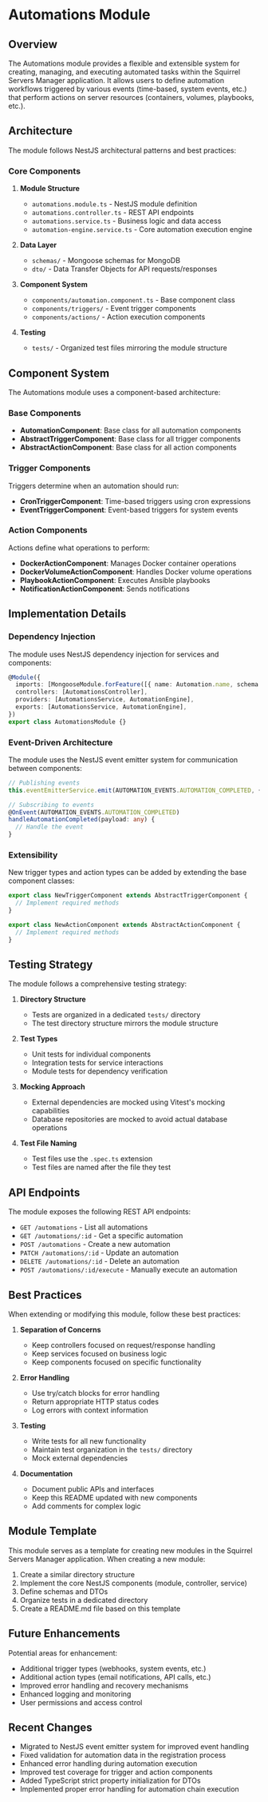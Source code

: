 # Automations Module

## Overview

The Automations module provides a flexible and extensible system for creating, managing, and executing automated tasks within the Squirrel Servers Manager application. It allows users to define automation workflows triggered by various events (time-based, system events, etc.) that perform actions on server resources (containers, volumes, playbooks, etc.).

## Architecture

The module follows NestJS architectural patterns and best practices:

### Core Components

1. **Module Structure**
   - `automations.module.ts` - NestJS module definition
   - `automations.controller.ts` - REST API endpoints
   - `automations.service.ts` - Business logic and data access
   - `automation-engine.service.ts` - Core automation execution engine

2. **Data Layer**
   - `schemas/` - Mongoose schemas for MongoDB
   - `dto/` - Data Transfer Objects for API requests/responses

3. **Component System**
   - `components/automation.component.ts` - Base component class
   - `components/triggers/` - Event trigger components
   - `components/actions/` - Action execution components

4. **Testing**
   - `tests/` - Organized test files mirroring the module structure

## Component System

The Automations module uses a component-based architecture:

### Base Components

- **AutomationComponent**: Base class for all automation components
- **AbstractTriggerComponent**: Base class for all trigger components
- **AbstractActionComponent**: Base class for all action components

### Trigger Components

Triggers determine when an automation should run:

- **CronTriggerComponent**: Time-based triggers using cron expressions
- **EventTriggerComponent**: Event-based triggers for system events

### Action Components

Actions define what operations to perform:

- **DockerActionComponent**: Manages Docker container operations
- **DockerVolumeActionComponent**: Handles Docker volume operations
- **PlaybookActionComponent**: Executes Ansible playbooks
- **NotificationActionComponent**: Sends notifications

## Implementation Details

### Dependency Injection

The module uses NestJS dependency injection for services and components:

```typescript
@Module({
  imports: [MongooseModule.forFeature([{ name: Automation.name, schema: AutomationSchema }])],
  controllers: [AutomationsController],
  providers: [AutomationsService, AutomationEngine],
  exports: [AutomationsService, AutomationEngine],
})
export class AutomationsModule {}
```

### Event-Driven Architecture

The module uses the NestJS event emitter system for communication between components:

```typescript
// Publishing events
this.eventEmitterService.emit(AUTOMATION_EVENTS.AUTOMATION_COMPLETED, { uuid: this.automationUuid });

// Subscribing to events
@OnEvent(AUTOMATION_EVENTS.AUTOMATION_COMPLETED)
handleAutomationCompleted(payload: any) {
  // Handle the event
}
```

### Extensibility

New trigger types and action types can be added by extending the base component classes:

```typescript
export class NewTriggerComponent extends AbstractTriggerComponent {
  // Implement required methods
}

export class NewActionComponent extends AbstractActionComponent {
  // Implement required methods
}
```

## Testing Strategy

The module follows a comprehensive testing strategy:

1. **Directory Structure**
   - Tests are organized in a dedicated `tests/` directory
   - The test directory structure mirrors the module structure

2. **Test Types**
   - Unit tests for individual components
   - Integration tests for service interactions
   - Module tests for dependency verification

3. **Mocking Approach**
   - External dependencies are mocked using Vitest's mocking capabilities
   - Database repositories are mocked to avoid actual database operations

4. **Test File Naming**
   - Test files use the `.spec.ts` extension
   - Test files are named after the file they test

## API Endpoints

The module exposes the following REST API endpoints:

- `GET /automations` - List all automations
- `GET /automations/:id` - Get a specific automation
- `POST /automations` - Create a new automation
- `PATCH /automations/:id` - Update an automation
- `DELETE /automations/:id` - Delete an automation
- `POST /automations/:id/execute` - Manually execute an automation

## Best Practices

When extending or modifying this module, follow these best practices:

1. **Separation of Concerns**
   - Keep controllers focused on request/response handling
   - Keep services focused on business logic
   - Keep components focused on specific functionality

2. **Error Handling**
   - Use try/catch blocks for error handling
   - Return appropriate HTTP status codes
   - Log errors with context information

3. **Testing**
   - Write tests for all new functionality
   - Maintain test organization in the `tests/` directory
   - Mock external dependencies

4. **Documentation**
   - Document public APIs and interfaces
   - Keep this README updated with new components
   - Add comments for complex logic

## Module Template

This module serves as a template for creating new modules in the Squirrel Servers Manager application. When creating a new module:

1. Create a similar directory structure
2. Implement the core NestJS components (module, controller, service)
3. Define schemas and DTOs
4. Organize tests in a dedicated directory
5. Create a README.md file based on this template

## Future Enhancements

Potential areas for enhancement:

- Additional trigger types (webhooks, system events, etc.)
- Additional action types (email notifications, API calls, etc.)
- Improved error handling and recovery mechanisms
- Enhanced logging and monitoring
- User permissions and access control

## Recent Changes

- Migrated to NestJS event emitter system for improved event handling
- Fixed validation for automation data in the registration process
- Enhanced error handling during automation execution
- Improved test coverage for trigger and action components
- Added TypeScript strict property initialization for DTOs
- Implemented proper error handling for automation chain execution
